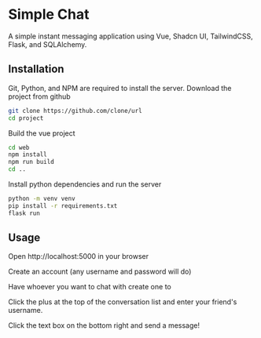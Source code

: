 # Simple Chat
A simple instant messaging application using Vue, Shadcn UI, TailwindCSS, Flask, and SQLAlchemy. 

## Installation 
Git, Python, and NPM are required to install the server. 
Download the project from github
``` bash
git clone https://github.com/clone/url
cd project
```

Build the vue project
```bash
cd web
npm install
npm run build
cd ..
```

Install python dependencies and run the server
```bash
python -m venv venv
pip install -r requirements.txt
flask run
```

## Usage
Open http://localhost:5000 in your browser

Create an account (any username and password will do)

Have whoever you want to chat with create one to

Click the plus at the top of the conversation list 
and enter your friend's username. 

Click the text box on the bottom right and send a message!

